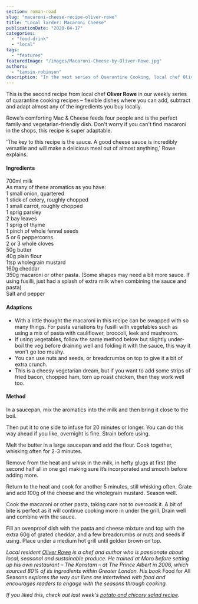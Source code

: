 ```yaml
---
section: roman-road
slug: "macaroni-cheese-recipe-oliver-rowe"
title: "Local larder: Macaroni Cheese"
publicationDate: "2020-04-17"
categories: 
  - "food-drink"
  - "local"
tags: 
  - "features"
featuredImage: "/images/Macaroni-Cheese-by-Oliver-Rowe.jpg"
authors: 
  - "tamsin-robinson"
description: "In the next series of Quarantine Cooking, local chef Oliver Rowe has created a comforting, easy and adaptable macaroni cheese for the whole family."
---
```


This is the second recipe from local chef **Oliver Rowe** in our weekly series of quarantine cooking recipes – flexible dishes where you can add, subtract and adapt almost any of the ingredients you buy locally.

Rowe's comforting Mac & Cheese feeds four people and is the perfect family and vegetarian-friendly dish. Don't worry if you can't find macaroni in the shops, this recipe is super adaptable.

'The key to this recipe is the sauce. A good cheese sauce is incredibly versatile and will make a delicious meal out of almost anything,' Rowe explains.

#### Ingredients

700ml milk  
As many of these aromatics as you have:  
1 small onion, quartered  
1 stick of celery, roughly chopped  
1 small carrot, roughly chopped  
1 sprig parsley  
2 bay leaves  
1 sprig of thyme  
1 pinch of whole fennel seeds  
5 or 6 peppercorns  
2 or 3 whole cloves  
50g butter  
40g plain flour  
1tsp wholegrain mustard  
160g cheddar  
350g macaroni or other pasta. (Some shapes may need a bit more sauce. If using fusilli, just had a splash of extra milk when combining the sauce and pasta)  
Salt and pepper

#### Adaptions

- With a little thought the macaroni in this recipe can be swapped with so many things. For pasta variations try fusilli with vegetables such as using a mix of pasta with cauliflower, broccoli, leek and mushroom.
- If using vegetables, follow the same method below but slightly under-boil the veg before draining well and folding it with the sauce, this way it won't go too mushy.
- You can use nuts and seeds, or breadcrumbs on top to give it a bit of extra crunch. 
- This is a cheesy vegetarian dream, but if you want to add some strips of fried bacon, chopped ham, torn up roast chicken, then they work well too.

#### Method

In a saucepan, mix the aromatics into the milk and then bring it close to the boil. 

Then put it to one side to infuse for 20 minutes or longer. You can do this way ahead if you like, overnight is fine. Strain before using.

Melt the butter in a large saucepan and add the flour. Cook together, whisking often for 2-3 minutes.

Remove from the heat and whisk in the milk, in hefty glugs at first (the second half all in one go) making sure it’s incorporated and smooth before adding more. 

Return to the heat and cook for another 5 minutes, still whisking often. Grate and add 100g of the cheese and the wholegrain mustard. Season well.

Cook the macaroni or other pasta, taking care not to overcook it. A bit of bite is perfect as it will continue cooking more in under the grill. Drain well and combine with the sauce.

Fill an ovenproof dish with the pasta and cheese mixture and top with the extra 60g of grated cheddar, and a few breadcrumbs or nuts and seeds if using. Place under a medium hot grill until golden brown on top.

_Local resident_ _[Oliver Rowe](https://twitter.com/oliverrowe?lang=en) is a chef and author who is passionate about local, seasonal and sustainable produce_. _He trained at Moro before setting up his own restaurant – The Konstam – at The Prince Albert in 2006, which sourced 80% of its ingredients within Greater London._ _His book_ Food for All Seasons _explores the way our lives are intertwined with food and encourages readers to engage with the seasons_ _through cooking._

_If you liked this, check out last week's [potato and chicory salad recipe](https://romanroadlondon.com/potato-chicory-salad-recipe-oliver-rowe-quarantine-cooking/)._
